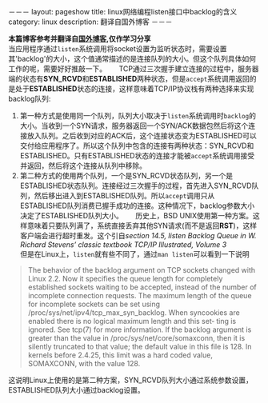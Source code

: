 －－－
layout: pageshow
title: linux网络编程listen接口中backlog的含义
category: linux
description: 翻译自国外博客
－－－

**本篇博客参考并翻译自[国外博客](http://veithen.github.io/2014/01/01/how-tcp-backlog-works-in-linux.html),仅作学习分享**  
当应用程序通过`listen`系统调用将socket设置为监听状态时，需要设置其'backlog'的大小，这个值通常描述的是连接队列的大小。但这个队列具体如何工作的呢，需要好好推敲一下。　　
TCP通过三次握手建立连接的过程中，服务器端的状态有**SYN_RCVD**和**ESTABLISHED**两种状态，但是`accept`系统调用返回的是处于**ESTABLISHED**状态的连接，这样意味着TCP/IP协议栈有两种选择来实现backlog队列:  
1. 第一种方式是使用同一个队列，队列大小取决于`listen`系统调用时`backlog`的大小。当收到一个SYN请求，服务器返回一个SYN/ACK数据包然后将这个连接放入队列。之后收到对应的ACK后，这个连接状态变为ESTABLISHED可以交付给应用程序了。所以这个队列中包含的连接有两种状态：SYN_RCVD和ESTABLISHED。只有ESTABLISHED状态的连接才能被`accept`系统调用接受并返回，然后将这个连接从队列中移除。  
2. 第二种方式的使用两个队列，一个是SYN_RCVD状态队列，另一个是ESTABLISHED状态队列。连接经过三次握手的过程，首先进入SYN_RCVD队列，然后移出进入到ESTABLISHED队列。所以`accept`调用只从ESTABLISHED队列消费已握手成功的连接。这种情况下，backlog参数大小决定了ESTABLISHED队列大小。　　
历史上，BSD UNIX使用第一种方案。这样意味着只要队列满了，系统直接丢弃其他SYN请求(而不是返回**RST**)，这样客户端会进行超时重发。这个引自*section 14.5, listen Backlog Queue in W. Richard Stevens’ classic textbook TCP/IP Illustrated, Volume 3*  
但是在Linux上，`listen`就有些不同了，通过`man listen`可以看到一下说明　　
>  The  behavior of the backlog argument on TCP sockets changed with Linux
       2.2.  Now it specifies the  queue  length  for  completely  established
       sockets  waiting  to  be  accepted, instead of the number of incomplete
       connection requests.  The maximum length of the  queue  for  incomplete
       sockets  can be set using /proc/sys/net/ipv4/tcp_max_syn_backlog.  When
       syncookies are enabled there is no logical maximum length and this set‐
       ting is ignored.  See tcp(7) for more information.
       If    the   backlog   argument   is   greater   than   the   value   in
       /proc/sys/net/core/somaxconn, then it is  silently  truncated  to  that
       value;  the  default  value  in  this  file  is 128.  In kernels before
       2.4.25, this limit was a hard coded value, SOMAXCONN,  with  the  value
       128.

这说明Linux上使用的是第二种方案，SYN_RCVD队列大小通过系统参数设置，ESTABLISHED队列大小通过backlog设置。　　
